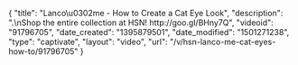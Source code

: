 {
    "title": "Lanco\u0302me - How to Create a Cat Eye Look",
    "description": ".\nShop the entire collection at HSN!  http:\/\/goo.gl\/BHny7Q",
    "videoid": "91796705",
    "date_created": "1395879501",
    "date_modified": "1501271238",
    "type": "captivate",
    "layout": "video",
    "url": "\/v\/hsn-lanco-me-cat-eyes-how-to\/91796705"
}